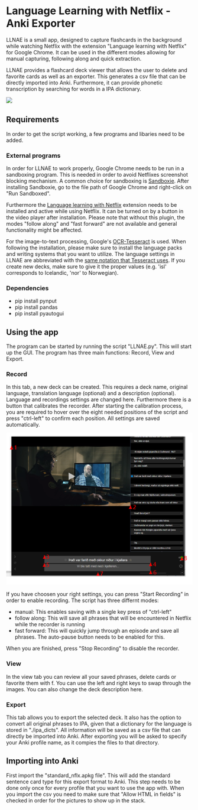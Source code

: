 # Language Learning with Netflix - Anki Exporter
LLNAE is a small app, designed to capture flashcards in the background while watching Netflix with the extension "Language learning with Netflix" for Google Chrome. It can be used in the different modes allowing for manual capturing, following along and quick extraction.

<!-- ![alt text](https://i.ibb.co/GsQJx0C/View.png) ![alt text](https://i.ibb.co/d0NdZVB/rec.png) -->

LLNAE provides a flashcard deck viewer that allows the user to delete and favorite cards as well as an exporter. This generates a csv file that can be directly imported into Anki. Furthermore, it can provide phonetic transcription by searching for words in a IPA dictionary. 

![](https://i.ibb.co/5hdS1nG/import.png)



## Requirements

In order to get the script working, a few programs and libaries need to be added.

### External programs
In order for LLNAE to work properly, Google Chrome needs to be run in a sandboxing program. This is needed in order to avoid Netflixes screenshot blocking mechanism. A common choice for sandboxing is  [Sandboxie](https://sandboxie-plus.com/downloads/  "Sandboxie"). After installing Sandboxie, go to the file path of Google Chrome and right-click on "Run Sandboxed".

Furthermore the [Language learning with Netflix](https://chrome.google.com/webstore/detail/language-learning-with-ne/hoombieeljmmljlkjmnheibnpciblicm?hl=en "LLN") extension needs to be installed and active while using Netflix. It can be turned on by a button in the video player after installation. Please note that without this plugin, the modes "follow along" and "fast forward" are not available and general functionality might be affected. 

For the image-to-text processing, Google's [OCR-Tesseract](https://github.com/UB-Mannheim/tesseract/wiki "Tesseract") is used. When following the installation, please make sure to install the language packs and writing systems that you want to utilize. The language settings in LLNAE are abbreviated with the [same notation that Tesseract uses](https://tesseract-ocr.github.io/tessdoc/Data-Files-in-different-versions.html). If you create new decks, make sure to give it the proper values (e.g. 'isl' corresponds to Icelandic, 'nor' to Norwegian). 

### Dependencies
* pip install pynput
* pip install pandas
* pip install pyautogui

## Using the app

The program can be started by running the script "LLNAE.py". This will start up the GUI. The program has three main functions: Record, View and Export.

### Record

In this tab, a new deck can be created. This requires a deck name, original language, translation language (optional) and a description (optional). Language and recordings settings are changed here. Furthermore there is a button that calibrates the recorder. After starting the calibration process, you are required to hover over the eight needed positions of the script and press "ctrl-left" to confirm each position. All settings are saved automatically.

![alt text](./app_data/images/calibration.png)

If you have choosen your right settings, you can press "Start Recording" in order to enable recording. The script has three differnt modes:

* manual: This enables saving with a single key press of "ctrl-left"
* follow along: This will save all phrases that will be encountered in Netflix while the recorder is running
* fast forward: This will quickly jump through an episode and save all phrases. The auto-pause button needs to be enabled for this.

When you are finished, press "Stop Recording" to disable the recorder.

### View

In the view tab you can review all your saved phrases, delete cards or favorite them with f. You can use the left and right keys to swap through the images. You can also change the deck description here.

### Export

This tab allows you to export the selected deck. It also has the option to convert all original phrases to IPA, given that a dictionary for the language is stored in "./ipa_dicts". All information will be saved as a csv file that can directly be imported into Anki. After exporting you will be asked to specify your Anki profile name, as it compies the files to that directory.

## Importing into Anki
First import the "standard_nflx.apkg file". This will add the standard sentence card type for this export format to Anki. This step needs to be done only once for every profile that you want to use the app with. When you import the csv you need to make sure that "Allow HTML in fields" is checked in order for the pictures to show up in the stack. 

